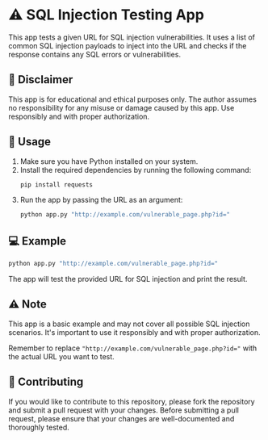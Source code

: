 
# ⚠️ SQL Injection Testing App

This app tests a given URL for SQL injection vulnerabilities. It uses a list of common SQL injection payloads to inject into the URL and checks if the response contains any SQL errors or vulnerabilities.

## 📝 Disclaimer

This app is for educational and ethical purposes only. The author assumes no responsibility for any misuse or damage caused by this app. Use responsibly and with proper authorization.

## 🚀 Usage

1. Make sure you have Python installed on your system.
2. Install the required dependencies by running the following command:
   ```bash
   pip install requests
   ```
3. Run the app by passing the URL as an argument:
   ```bash
   python app.py "http://example.com/vulnerable_page.php?id="
   ```

## 💻 Example

```bash
python app.py "http://example.com/vulnerable_page.php?id="
```

The app will test the provided URL for SQL injection and print the result.

## ⚠️ Note

This app is a basic example and may not cover all possible SQL injection scenarios. It's important to use it responsibly and with proper authorization.

Remember to replace `"http://example.com/vulnerable_page.php?id="` with the actual URL you want to test.

## 🤝 Contributing

If you would like to contribute to this repository, please fork the repository and submit a pull request with your changes. Before submitting a pull request, please ensure that your changes are well-documented and thoroughly tested.
